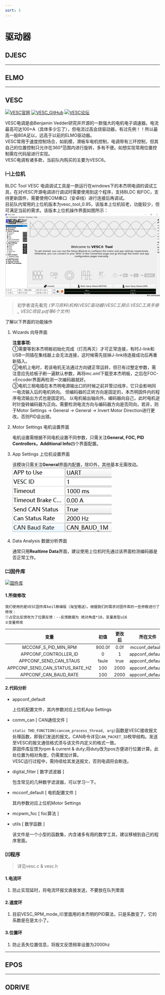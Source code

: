 ```yaml
---
sort: 3
---
```


# 驱动器

## DJESC

---

## ELMO

---

## VESC

[![VESC官网](https://img.shields.io/badge/-VESC官网-red)](http://vesc-project.com)
[![VESC_GitHub](https://img.shields.io/badge/-VESC_Github-blue)](http://github.com/vedderb) 
[![VESC论坛](https://img.shields.io/badge/-VESC论坛-green)](http://vesc-project.com) 

VESC电调是由Benjamin Vedder研究并开源的一款强大的电机电子调速器。电流最高可达100+A（具体多少忘了），但电流过高会烧驱动器，有过先例！！所以最高一般80A足以，远高于以前的ELMO驱动器。  
VESC常用于速度控制场合，如航模，滑板车电机控制，电调带有三环控制，但其自己的位置控制只允许在360°范围内进行旋转，多有不便。如想实现常用位置控制需在代码层进行实现。  
VESC电调有诸多款，当前队内购买的主要为VESC6。

### ㈠上位机

BLDC Tool VESC 电调调试工具是一款运行在windows下的本杰明电调的调试工具，在对VESC开源电调进行调试时需要使用到这个程序，支持BLDC 和FOC，支持更新固件，需要使用COM串口（安卓线）进行连接后再调试。  
目前队内常用的上位机版本为vesc_tool_0.95，该版本上位机较老，功能较少，但可满足当前的需求。该版本上位机操作界面如图所示：
![VESC_main_pic](../md_pictures/VESC_main_pic.png)

>初学者请先看完 *(学习资料\机构\VESC驱动器\VESC工具\0.VESC工具手册_ VESC项目.pdf等6个文件)*

了解以下界面的功能操作

1. Wizards 向导界面

    **注意事项:**  
    ①需要等到本杰明板初始化完成（灯亮再灭）才可正常连接，有时J-link和USB一同插在集线器上会无法连接，这时候需先拔掉J-link待连接成功后再重新插入。  
    ②电机上电时，若该电机无法通过方向键正常运转，但已有过整定参数，需注意应先给板子刷一遍默认参数，再将mc.xml下载至本杰明板，之后在FOC->Encoder界面再检测一次编码器就好。  
    ③电机三相电插在本杰明电源输出口的时候之前并管过线序，它只会影响同一电流输入后的电机转向。
    但编码器的正转方向是固定的，本杰明固件内的程序电流输出方式也是固定的。
    以电机输出轴向外，编码器向自己，此时电机逆时针旋转编码器为正向。需要检测电流方向与编码器方向是否同向，若非，则于Motor Settings -> General -> General -> Invert Motor Direction进行更改。否则PID会出错。

2. Motor Settings 电机设置界面

    电机设置需根据不同电机设置不同参数，只需关注**General, FOC, PID Controllers，Additional Info**四个界面配置。

3. App Settings 上位机设置界面

    该模块只需关注**General**界面内配置，除ID外，其他基本无需改动。  
![VESC_APPC](../md_pictures/VESC_APPC.png)

4. Data Analysis 数据分析界面

    通常只用**Realtime Data**界面，建议使用上位机时先通过该界面检测编码器是否正常工作。

### ㈡固件库

[![固件库](https://img.shields.io/badge/-固件库-important)](http://vesc-project.com)

#### 1.所做修改

    我们使用的是VESC固件库keil移植版（淘宝赠送）。根据我们的需求对固件库的一些参数进行了修改：  
    ①占空比反馈改为了位置反馈：--反馈数据为 绝对角度*10，变量类型u16  
    ②变量修改
|变量|初值|更改后|所在文件|
|:-:|:-:|:-:|:-:|
|MCCONF_S_PID_MIN_RPM|900.0f|0.0f|mcconf_default.h|
|APPCONF_CONTROLLER_ID|0|1|appconf_default.h|
|APPCONF_SEND_CAN_STAUS|faule|true|appconf_default.h|
|APPCONF_SEND_CAN_STATUS_RATE_HZ|100|2000|appconf_default.h|
|APPCONF_CAN_BAUD_RATE|100|2000|appconf_default.h|

#### 2.代码分析

+ appconf_default

    上位机配置文件，其内参数对应上位机App Settings

+ comm_can [ CAN通信文件 ]

    `static THD_FUNCTION(cancom_process_thread, arg)`函数是VESC接收报文处理函数，即我们发送的报文。CAN命令详见`CAN_PACKET_ID`枚举结构。发送至VESC的报文通信格式须与该文件内定义的格式一致。  
    原固件库反馈为rpm &  current & duty;将duty改为pos方便进行位置计算。此处位置为相对角度，仍需累加计算。  
    VESC运行过程中，需持续给其发送报文，否则电调将会断连。

+ digital_filter [ 数字滤波器 ]

    包含常见的几种数字滤波器，可以学习一下。

+ mcconf_default [ 电机配置文件 ]

    其内参数对应上位机Motor Settings

+ mcpwm_foc [ foc算法 ]

+ utils [ 数学函数 ]

    该文件是一个小型的函数集，内含诸多有用的数学工具，建议移植到自己的程序里面。

### ㈢程序

>详见vesc.c & vesc.h

#### 1.电流环

1. 防止实现延时，将电流环报文直接发送，不要放在队列里面

#### 2.速度环

1. 目前VESC_RPM_mode_I()里面用的本杰明的PID算法，只是系数变了，它的系数是在是太小了。

#### 3.位置环

1. 防止丢失位置信息，将报文反馈频率设置为2000hz

---

## EPOS

---

## ODRIVE
